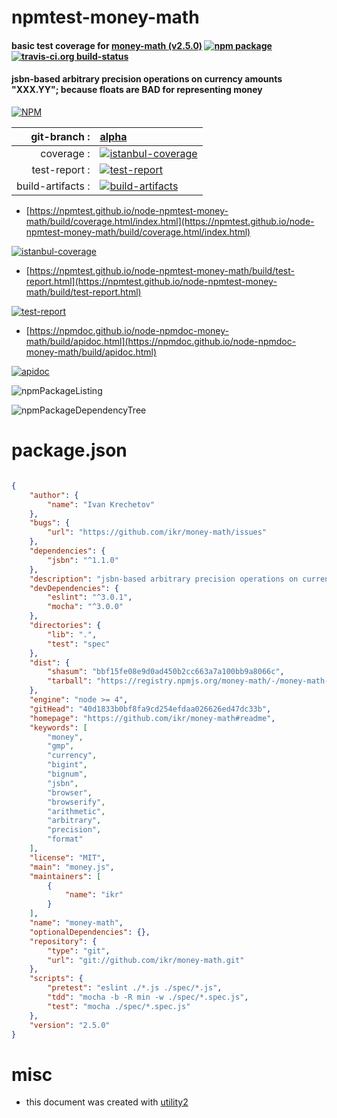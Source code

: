 # npmtest-money-math

#### basic test coverage for  [money-math (v2.5.0)](https://github.com/ikr/money-math#readme)  [![npm package](https://img.shields.io/npm/v/npmtest-money-math.svg?style=flat-square)](https://www.npmjs.org/package/npmtest-money-math) [![travis-ci.org build-status](https://api.travis-ci.org/npmtest/node-npmtest-money-math.svg)](https://travis-ci.org/npmtest/node-npmtest-money-math)

#### jsbn-based arbitrary precision operations on currency amounts "XXX.YY"; because floats are BAD for representing money

[![NPM](https://nodei.co/npm/money-math.png?downloads=true&downloadRank=true&stars=true)](https://www.npmjs.com/package/money-math)

| git-branch : | [alpha](https://github.com/npmtest/node-npmtest-money-math/tree/alpha)|
|--:|:--|
| coverage : | [![istanbul-coverage](https://npmtest.github.io/node-npmtest-money-math/build/coverage.badge.svg)](https://npmtest.github.io/node-npmtest-money-math/build/coverage.html/index.html)|
| test-report : | [![test-report](https://npmtest.github.io/node-npmtest-money-math/build/test-report.badge.svg)](https://npmtest.github.io/node-npmtest-money-math/build/test-report.html)|
| build-artifacts : | [![build-artifacts](https://npmtest.github.io/node-npmtest-money-math/glyphicons_144_folder_open.png)](https://github.com/npmtest/node-npmtest-money-math/tree/gh-pages/build)|

- [https://npmtest.github.io/node-npmtest-money-math/build/coverage.html/index.html](https://npmtest.github.io/node-npmtest-money-math/build/coverage.html/index.html)

[![istanbul-coverage](https://npmtest.github.io/node-npmtest-money-math/build/screenCapture.buildCi.browser.%252Ftmp%252Fbuild%252Fcoverage.lib.html.png)](https://npmtest.github.io/node-npmtest-money-math/build/coverage.html/index.html)

- [https://npmtest.github.io/node-npmtest-money-math/build/test-report.html](https://npmtest.github.io/node-npmtest-money-math/build/test-report.html)

[![test-report](https://npmtest.github.io/node-npmtest-money-math/build/screenCapture.buildCi.browser.%252Ftmp%252Fbuild%252Ftest-report.html.png)](https://npmtest.github.io/node-npmtest-money-math/build/test-report.html)

- [https://npmdoc.github.io/node-npmdoc-money-math/build/apidoc.html](https://npmdoc.github.io/node-npmdoc-money-math/build/apidoc.html)

[![apidoc](https://npmdoc.github.io/node-npmdoc-money-math/build/screenCapture.buildCi.browser.%252Ftmp%252Fbuild%252Fapidoc.html.png)](https://npmdoc.github.io/node-npmdoc-money-math/build/apidoc.html)

![npmPackageListing](https://npmtest.github.io/node-npmtest-money-math/build/screenCapture.npmPackageListing.svg)

![npmPackageDependencyTree](https://npmtest.github.io/node-npmtest-money-math/build/screenCapture.npmPackageDependencyTree.svg)



# package.json

```json

{
    "author": {
        "name": "Ivan Krechetov"
    },
    "bugs": {
        "url": "https://github.com/ikr/money-math/issues"
    },
    "dependencies": {
        "jsbn": "^1.1.0"
    },
    "description": "jsbn-based arbitrary precision operations on currency amounts \"XXX.YY\"; because floats are BAD for representing money",
    "devDependencies": {
        "eslint": "^3.0.1",
        "mocha": "^3.0.0"
    },
    "directories": {
        "lib": ".",
        "test": "spec"
    },
    "dist": {
        "shasum": "bbf15fe08e9d0ad450b2cc663a7a100bb9a8066c",
        "tarball": "https://registry.npmjs.org/money-math/-/money-math-2.5.0.tgz"
    },
    "engine": "node >= 4",
    "gitHead": "40d1833b0bf8fa9cd254efdaa026626ed47dc33b",
    "homepage": "https://github.com/ikr/money-math#readme",
    "keywords": [
        "money",
        "gmp",
        "currency",
        "bigint",
        "bignum",
        "jsbn",
        "browser",
        "browserify",
        "arithmetic",
        "arbitrary",
        "precision",
        "format"
    ],
    "license": "MIT",
    "main": "money.js",
    "maintainers": [
        {
            "name": "ikr"
        }
    ],
    "name": "money-math",
    "optionalDependencies": {},
    "repository": {
        "type": "git",
        "url": "git://github.com/ikr/money-math.git"
    },
    "scripts": {
        "pretest": "eslint ./*.js ./spec/*.js",
        "tdd": "mocha -b -R min -w ./spec/*.spec.js",
        "test": "mocha ./spec/*.spec.js"
    },
    "version": "2.5.0"
}
```



# misc
- this document was created with [utility2](https://github.com/kaizhu256/node-utility2)
